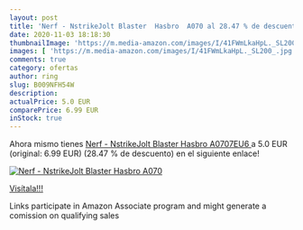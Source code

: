 ```yaml
---
layout: post
title: 'Nerf - NstrikeJolt Blaster  Hasbro  A070 al 28.47 % de descuento'
date: 2020-11-03 18:18:30
thumbnailImage: 'https://m.media-amazon.com/images/I/41FWmLkaHpL._SL200_.jpg'
images: [ 'https://m.media-amazon.com/images/I/41FWmLkaHpL._SL200_.jpg' ]
comments: true
category: ofertas
author: ring
slug: B009NFH54W
description:
actualPrice: 5.0 EUR
comparePrice: 6.99 EUR
inStock: true
---
```


Ahora mismo tienes [Nerf - NstrikeJolt Blaster  Hasbro  A0707EU6  ](https://www.amazon.es/dp/B009NFH54W/?tag=tolees-21) a 5.0 EUR (original: 6.99 EUR) (28.47 %  de descuento) en el siguiente enlace!

[![Nerf - NstrikeJolt Blaster  Hasbro  A070](https://m.media-amazon.com/images/I/41FWmLkaHpL._SL200_.jpg)](https://www.amazon.es/dp/B009NFH54W/?tag=tolees-21)

[Visítala!!!](https://www.amazon.es/dp/B009NFH54W/?tag=tolees-21)

Links participate in Amazon Associate program and might generate a comission on qualifying sales
